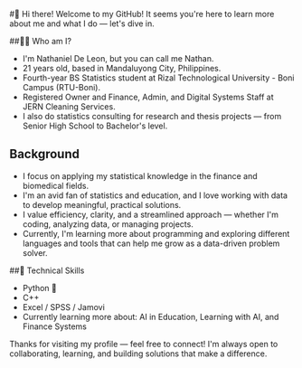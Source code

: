 #👋 Hi there!
Welcome to my GitHub! It seems you're here to learn more about me and what I do — let's dive in.

##👨‍💻 Who am I?
- I'm Nathaniel De Leon, but you can call me Nathan.
- 21 years old, based in Mandaluyong City, Philippines.
- Fourth-year BS Statistics student at Rizal Technological University - Boni Campus (RTU-Boni).
- Registered Owner and Finance, Admin, and Digital Systems Staff at JERN Cleaning Services.
- I also do statistics consulting for research and thesis projects — from Senior High School to Bachelor's level.

## Background
- I focus on applying my statistical knowledge in the finance and biomedical fields.
- I'm an avid fan of statistics and education, and I love working with data to develop meaningful, practical solutions.
- I value efficiency, clarity, and a streamlined approach — whether I'm coding, analyzing data, or managing projects.
- Currently, I'm learning more about programming and exploring different languages and tools that can help me grow as a data-driven problem solver.

##🔧 Technical Skills
- Python 🐍
- C++
- Excel / SPSS / Jamovi
- Currently learning more about: AI in Education, Learning with AI, and Finance Systems

Thanks for visiting my profile — feel free to connect! I'm always open to collaborating, learning, and building solutions that make a difference.
